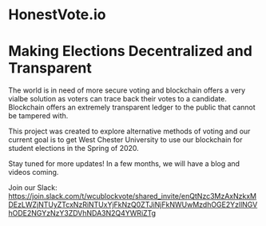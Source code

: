 # HonestVote.io
# Making Elections Decentralized and Transparent

The world is in need of more secure voting and blockchain offers a very vialbe solution as voters can trace back their votes to a candidate. Blockchain offers an extremely transparent ledger to the public that cannot be tampered with.

This project was created to explore alternative methods of voting and our current goal is to get West Chester University to use our blockchain for student elections in the Spring of 2020.

Stay tuned for more updates! In a few months, we will have a blog and videos coming.

Join our Slack: https://join.slack.com/t/wcublockvote/shared_invite/enQtNzc3MzAxNzkxMDEzLWZjNTUyZTcxNzRiNTUxYjFkNzQ0ZTJiNjFkNWUwMzdhOGE2YzllNGVhODE2NGYzNzY3ZDVhNDA3N2Q4YWRiZTg
